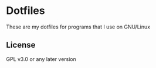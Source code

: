 # Dotfiles
These are my dotfiles for programs that I use on GNU/Linux

## License
GPL v3.0 or any later version
